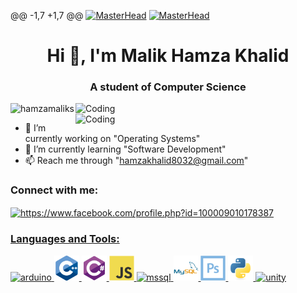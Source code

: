 @@ -1,7 +1,7 @@
[![MasterHead](https://media4.giphy.com/media/26tn33aiTi1jkl6H6/giphy.gif?cid=790b7611fbf5976621d01668a5d502511b58397c2d11ced6&rid=giphy.gif&ct=g)](https://hamzamaliks.io)
[![MasterHead](https://wallpaperaccess.com/full/796850.jpg)](https://hamzamaliks.io)
<h1 align="center">Hi 👋, I'm Malik Hamza Khalid</h1>
<h3 align="center">A student of Computer Science</h3>
<img align="right" alt="Coding" width="400" src="https://cdn.dribbble.com/users/1708816/screenshots/15637256/media/f9826f0af8a49462f048262a8502035b.gif">
<img align="right" alt="Coding" width="400" src="https://cdn.dribbble.com/users/1019864/screenshots/3079099/codeloop.gif">

<p align="left"> <img src="https://komarev.com/ghpvc/?username=hamzamaliks&label=Profile%20views&color=0e75b6&style=flat" alt="hamzamaliks" /> </p>

- 🔭 I’m currently working on "Operating Systems"
- 🌱 I’m currently learning "Software Development"
- 📫 Reach me through  "hamzakhalid8032@gmail.com"
<h3 align="left">Connect with me:</h3>
<p align="left">
<a href="(https://m.facebook.com/sboy.beacon0218?eav=AfbVfElJ-zij7iKogrGbKmjPUlZvoT3Hdp2Z6OHHr7WeMfQ5053vL56SmUAX9AUO0MQ&paipv=0)" target="blank"><img align="center" src="https://raw.githubusercontent.com/rahuldkjain/github-profile-readme-generator/master/src/images/icons/Social/facebook.svg" alt="https://www.facebook.com/profile.php?id=100009010178387" height="30" width="40" /></a>
<a href="(https://www.instagram.com/hmzaemalik/)" 

</p>
<h3 align="left">Languages and Tools:</h3>
<p align="left"> <a href="https://www.arduino.cc/" target="_blank" rel="noreferrer"> <img src="https://cdn.worldvectorlogo.com/logos/arduino-1.svg" alt="arduino" width="40" height="40"/> </a> <a href="https://www.w3schools.com/cpp/" target="_blank" rel="noreferrer"> <img src="https://raw.githubusercontent.com/devicons/devicon/master/icons/cplusplus/cplusplus-original.svg" alt="cplusplus" width="40" height="40"/> </a> <a href="https://www.w3schools.com/cs/" target="_blank" rel="noreferrer"> <img src="https://raw.githubusercontent.com/devicons/devicon/master/icons/csharp/csharp-original.svg" alt="csharp" width="40" height="40"/> </a> <a href="https://developer.mozilla.org/en-US/docs/Web/JavaScript" target="_blank" rel="noreferrer"> <img src="https://raw.githubusercontent.com/devicons/devicon/master/icons/javascript/javascript-original.svg" alt="javascript" width="40" height="40"/> </a> <a href="https://www.microsoft.com/en-us/sql-server" target="_blank" rel="noreferrer"> <img src="https://www.svgrepo.com/show/303229/microsoft-sql-server-logo.svg" alt="mssql" width="40" height="40"/> </a> <a href="https://www.mysql.com/" target="_blank" rel="noreferrer"> <img src="https://raw.githubusercontent.com/devicons/devicon/master/icons/mysql/mysql-original-wordmark.svg" alt="mysql" width="40" height="40"/> </a> <a href="https://www.photoshop.com/en" target="_blank" rel="noreferrer"> <img src="https://raw.githubusercontent.com/devicons/devicon/master/icons/photoshop/photoshop-line.svg" alt="photoshop" width="40" height="40"/> </a> <a href="https://www.python.org" target="_blank" rel="noreferrer"> <img src="https://raw.githubusercontent.com/devicons/devicon/master/icons/python/python-original.svg" alt="python" width="40" height="40"/> </a> <a href="https://unity.com/" target="_blank" rel="noreferrer"> <img src="https://www.vectorlogo.zone/logos/unity3d/unity3d-icon.svg" alt="unity" width="40" height="40"/> </a> </p>
